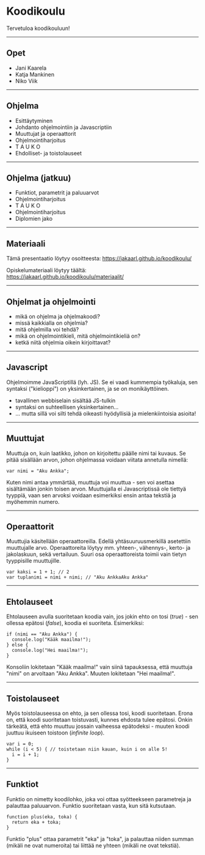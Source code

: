 # Koodikoulu

Tervetuloa koodikouluun!

---

## Opet

* Jani Kaarela
* Katja Mankinen
* Niko Viik

---

## Ohjelma

* Esittäytyminen
* Johdanto ohjelmointiin ja Javascriptiin
* Muuttujat ja operaattorit
* Ohjelmointiharjoitus
* T A U K O
* Ehdolliset- ja toistolauseet

---

## Ohjelma (jatkuu)

* Funktiot, parametrit ja paluuarvot
* Ohjelmointiharjoitus
* T A U K O
* Ohjelmointiharjoitus
* Diplomien jako

---

## Materiaali

Tämä presentaatio löytyy osoitteesta:
https://jakaarl.github.io/koodikoulu/

Opiskelumateriaali löytyy täältä:
https://jakaarl.github.io/koodikoulu/materiaalit/

---

## Ohjelmat ja ohjelmointi

* mikä on ohjelma ja ohjelmakoodi?
* missä kaikkialla on ohjelmia?
* mitä ohjelmilla voi tehdä?
* mikä on ohjelmointikieli, mitä ohjelmointikieliä on?
* ketkä niitä ohjelmia oikein kirjoittavat?

---

## Javascript

Ohjelmoimme JavaScriptillä (lyh. JS). Se ei vaadi kummempia työkaluja, sen syntaksi ("kielioppi") on yksinkertainen, ja se on monikäyttöinen.
* tavallinen webbiselain sisältää JS-tulkin
* syntaksi on suhteellisen yksinkertainen...
* ... mutta sillä voi silti tehdä oikeasti hyödyllisiä ja mielenkiintoisia asioita!

---

## Muuttujat

Muuttuja on, kuin laatikko, johon on kirjoitettu päälle nimi tai kuvaus. Se pitää sisällään arvon, johon ohjelmassa voidaan viitata annetulla nimellä:

```
var nimi = "Aku Ankka";
```

Kuten nimi antaa ymmärtää, muuttuja voi muuttua - sen voi asettaa sisältämään jonkin toisen arvon. Muuttujalla ei Javascriptissä ole tiettyä tyyppiä, vaan sen arvoksi voidaan esimerkiksi ensin antaa tekstiä ja myöhemmin numero.

---

## Operaattorit

Muuttujia käsitellään operaattoreilla. Edellä yhtäsuuruusmerkillä asetettiin muuttujalle arvo. Operaattoreita löytyy mm. yhteen-, vähennys-, kerto- ja jakolaskuun, sekä vertailuun. Suuri osa operaattoreista toimii vain tietyn tyyppisille muuttujille.

```
var kaksi = 1 + 1; // 2
var tuplanimi = nimi + nimi; // "Aku AnkkaAku Ankka"
```

---

## Ehtolauseet

Ehtolauseen avulla suoritetaan koodia vain, jos jokin ehto on tosi (_true_) - sen ollessa epätosi (_false_), koodia ei suoriteta. Esimerkiksi:

```
if (nimi == "Aku Ankka") {
  console.log("Kääk maailma!");
} else {
  console.log("Hei maailma!");
}
```

Konsoliin lokitetaan "Kääk maailma!" vain siinä tapauksessa, että muuttuja "nimi" on arvoltaan "Aku Ankka". Muuten lokitetaan "Hei maailma!".

---

## Toistolauseet

Myös toistolauseessa on ehto, ja sen ollessa tosi, koodi suoritetaan. Erona on, että koodi suoritetaan toistuvasti, kunnes ehdosta tulee epätosi. Onkin tärkeätä, että ehto muuttuu jossain vaiheessa epätodeksi - muuten koodi juuttuu ikuiseen toistoon (_infinite loop_).

```
var i = 0;
while (i < 5) { // toistetaan niin kauan, kuin i on alle 5!
  i = i + 1;
}
```

---

## Funktiot

Funktio on nimetty koodilohko, joka voi ottaa syötteekseen parametreja ja palauttaa paluuarvon. Funktio suoritetaan vasta, kun sitä kutsutaan.

```
function plus(eka, toka) {
  return eka + toka;
}
```

Funktio "plus" ottaa parametrit "eka" ja "toka", ja palauttaa niiden summan (mikäli ne ovat numeroita) tai liittää ne yhteen (mikäli ne ovat tekstiä).


